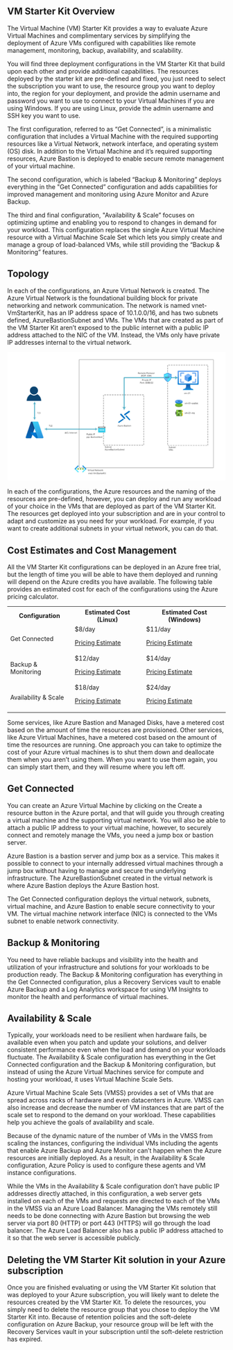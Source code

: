 
<h2>VM Starter Kit Overview </h2>
 

The Virtual Machine (VM) Starter Kit provides a way to evaluate Azure Virtual Machines and complimentary services by simplifying the deployment of Azure VMs configured with capabilities like remote management, monitoring, backup, availability, and scalability. 

You will find three deployment configurations in the VM Starter Kit that build upon each other and provide additional capabilities. The resources deployed by the starter kit are pre-defined and fixed, you just need to select the subscription you want to use, the resource group you want to deploy into, the region for your deployment, and provide the admin username and password you want to use to connect to your Virtual Machines if you are using Windows. If you are using Linux, provide the admin username and SSH key you want to use.  

The first configuration, referred to as “Get Connected”, is a minimalistic configuration that includes a Virtual Machine with the required supporting resources like a Virtual Network, network interface, and operating system (OS) disk. In addition to the Virtual Machine and it’s required supporting resources, Azure Bastion is deployed to enable secure remote management of your virtual machine.  

The second configuration, which is labeled “Backup & Monitoring” deploys everything in the "Get Connected” configuration and adds capabilities for improved management and monitoring using Azure Monitor and Azure Backup. 

The third and final configuration, "Availability & Scale” focuses on optimizing uptime and enabling you to respond to changes in demand for your workload. This configuration replaces the single Azure Virtual Machine resource with a Virtual Machine Scale Set which lets you simply create and manage a group of load-balanced VMs, while still providing the “Backup & Monitoring” features. 

<h2>Topology</h2> 

In each of the configurations, an Azure Virtual Network is created. The Azure Virtual Network is the foundational building block for private networking and network communication. The network is named vnet-VmStarterKit, has an IP address space of 10.1.0.0/16, and has two subnets defined, AzureBastionSubnet and VMs. The VMs that are created as part of the VM Starter Kit aren’t exposed to the public internet with a public IP address attached to the NIC of the VM. Instead, the VMs only have private IP addresses internal to the virtual network.  

<img src='https://raw.githubusercontent.com/responsiveX/solution-center/vm-starter-kit-linux/solutions/vm-starter-kit-linux-v1/networkdiagram.jpg' /> 

In each of the configurations, the Azure resources and the naming of the resources are pre-defined, however, you can deploy and run any workload of your choice in the VMs that are deployed as part of the VM Starter Kit. The resources get deployed into your subscription and are in your control to adapt and customize as you need for your workload. For example, if you want to create additional subnets in your virtual network, you can do that.  

<H2>Cost Estimates and Cost Management </h2>

All the VM Starter Kit configurations can be deployed in an Azure free trial, but the length of time you will be able to have them deployed and running will depend on the Azure credits you have available. The following table provides an estimated cost for each of the configurations using the Azure pricing calculator. 


<table>
<tr>
<th>Configuration</th>
<th>Estimated Cost (Linux)</th>
<th>Estimated Cost (Windows)</th>
</tr>

<td>Get Connected</td>
<td> 
$8/day

[Pricing Estimate](https://azure.com/e/682c697d6ccf43679b6b795bdb2a5326)

</td>
<td>
$11/day

[Pricing Estimate](https://azure.com/e/1d1109755b9947b6bdec32228827ccc1)
</td>
</tr>
<tr>
<td>Backup & Monitoring</td>
<td>
$12/day

[Pricing Estimate](https://azure.com/e/2603eb871ac24cad95b31f9727d195b6)
</td>
<td>
$14/day

[Pricing Estimate](https://azure.com/e/29c05db7c7c74b9ba310953fc180ddfb)</td>
</tr>
<tr>
<td>Availability & Scale</td>
<td>
$18/day

[Pricing Estimate](https://azure.com/e/c0bf3870b9914d458200e41fda886c36)</td>
<td>
$24/day

[Pricing Estimate](https://azure.com/e/e4f0d1aff6bc42f8a99df4755bfe8027)</td>
</tr>
</table>
 

Some services, like Azure Bastion and Managed Disks, have a metered cost based on the amount of time the resources are provisioned. Other services, like Azure Virtual Machines, have a metered cost based on the amount of time the resources are running. One approach you can take to optimize the cost of your Azure virtual machines is to shut them down and deallocate them when you aren’t using them. When you want to use them again, you can simply start them, and they will resume where you left off.  

<h2>Get Connected</h2> 

You can create an Azure Virtual Machine by clicking on the Create a resource button in the Azure portal, and that will guide you through creating a virtual machine and the supporting virtual network. You will also be able to attach a public IP address to your virtual machine, however, to securely connect and remotely manage the VMs, you need a jump box or bastion server. 

Azure Bastion is a bastion server and jump box as a service. This makes it possible to connect to your internally addressed virtual machines through a jump box without having to manage and secure the underlying infrastructure. The AzureBastionSubnet created in the virtual network is where Azure Bastion deploys the Azure Bastion host. 

The Get Connected configuration deploys the virtual network, subnets, virtual machine, and Azure Bastion to enable secure connectivity to your VM. The virtual machine network interface (NIC) is connected to the VMs subnet to enable network connectivity.  

<h2>Backup & Monitoring </h2>

You need to have reliable backups and visibility into the health and utilization of your infrastructure and solutions for your workloads to be production ready. The Backup & Monitoring configuration has everything in the Get Connected configuration, plus a Recovery Services vault to enable Azure Backup and a Log Analytics workspace for using VM Insights to monitor the health and performance of virtual machines.  

<h2>Availability & Scale </h2>

Typically, your workloads need to be resilient when hardware fails, be available even when you patch and update your solutions, and deliver consistent performance even when the load and demand on your workloads fluctuate. The Availability & Scale configuration has everything in the Get Connected configuration and the Backup & Monitoring configuration, but instead of using the Azure Virtual Machines service for compute and hosting your workload, it uses Virtual Machine Scale Sets.  

Azure Virtual Machine Scale Sets (VMSS) provides a set of VMs that are spread across racks of hardware and even datacenters in Azure. VMSS can also increase and decrease the number of VM instances that are part of the scale set to respond to the demand on your workload. These capabilities help you achieve the goals of availability and scale. 

Because of the dynamic nature of the number of VMs in the VMSS from scaling the instances, configuring the individual VMs including the agents that enable Azure Backup and Azure Monitor can’t happen when the Azure resources are initially deployed. As a result, in the Availability & Scale configuration, Azure Policy is used to configure these agents and VM instance configurations. 

While the VMs in the Availability & Scale configuration don’t have public IP addresses directly attached, in this configuration, a web server gets installed on each of the VMs and requests are directed to each of the VMs in the VMSS via an Azure Load Balancer. Managing the VMs remotely still needs to be done connecting with Azure Bastion but browsing the web server via port 80 (HTTP) or port 443 (HTTPS) will go through the load balancer. The Azure Load Balancer also has a public IP address attached to it so that the web server is accessible publicly.  

<h2>Deleting the VM Starter Kit solution in your Azure subscription </h2>

Once you are finished evaluating or using the VM Starter Kit solution that was deployed to your Azure subscription, you will likely want to delete the resources created by the VM Starter Kit. To delete the resources, you simply need to delete the resource group that you chose to deploy the VM Starter Kit into. Because of retention policies and the soft-delete configuration on Azure Backup, your resource group will be left with the Recovery Services vault in your subscription until the soft-delete restriction has expired.